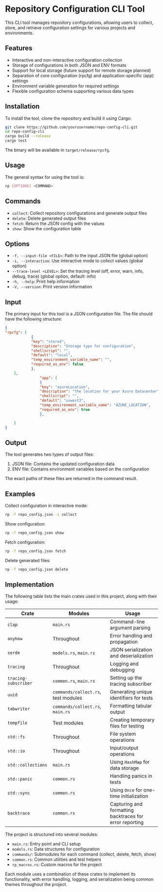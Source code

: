 # Repository Configuration CLI Tool

This CLI tool manages repository configurations, allowing users to collect, store, and retrieve configuration settings for various projects and environments.

## Features

- Interactive and non-interactive configuration collection
- Storage of configurations in both JSON and ENV formats
- Support for local storage (future support for remote storage planned)
- Separation of core configuration (rpcfg) and application-specific (app) settings
- Environment variable generation for required settings
- Flexible configuration schema supporting various data types

## Installation

To install the tool, clone the repository and build it using Cargo:

```bash
git clone https://github.com/yourusername/repo-config-cli.git
cd repo-config-cli
cargo build --release
cargo test
```

The binary will be available in `target/release/rpcfg`.

## Usage

The general syntax for using the tool is:

```bash
rp [OPTIONS] <COMMAND>
```

## Commands

- `collect`: Collect repository configurations and generate output files
- `delete`: Delete generated output files
- `fetch`: Return the JSON config with the values
- `show`: Show the configuration table

## Options

- `-f, --input-file <FILE>`: Path to the input JSON file (global option)
- `-i, --interactive`: Use interactive mode to collect values (global option)
- `--trace-level <LEVEL>`: Set the tracing level (off, error, warn, info, debug, trace) (global option, default: info)
- `-h, --help`: Print help information
- `-V, --version`: Print version information

## Input

The primary input for this tool is a JSON configuration file. The file should have the following structure:

```json
{
"rpcfg": [
            {
            "key": "stored",
            "description": "Storage type for configuration",
            "shellscript": "",
            "default": "local",
            "temp_environment_variable_name": "",
            "required_as_env": false
            },
    ],
                "app": [
                {
                "key": "azureLocation",
                "description": "the location for your Azure Datacenter",
                "shellscript": "",
                "default": "uswest3",
                "temp_environment_variable_name": "AZURE_LOCATION",
                "required_as_env": true
                },

    ]
}
```

## Output

The tool generates two types of output files:

1. JSON file: Contains the updated configuration data
2. ENV file: Contains environment variables based on the configuration

The exact paths of these files are returned in the command result.

## Examples

Collect configuration in interactive mode:

```bash
rp -f repo_config.json -i collect
```

 Show configuration:

```bash
rp -f repo_config.json show
```

Fetch configuration:

```bash
rp -f repo_config.json fetch
```

Delete generated files:

```bash
rp -f repo_config.json delete
```

## Implementation

The following table lists the main crates used in this project, along with their usage:

| Crate                | Modules                             | Usage                                                   |
| -------------------- | ----------------------------------- | ------------------------------------------------------- |
| `clap`               | `main.rs`                           | Command-line argument parsing                           |
| `anyhow`             | Throughout                          | Error handling and propagation                          |
| `serde`              | `models.rs`, `main.rs`              | JSON serialization and deserialization                  |
| `tracing`            | Throughout                          | Logging and debugging                                   |
| `tracing-subscriber` | `common.rs`, `main.rs`              | Setting up the tracing subscriber                       |
| `uuid`               | `commands/collect.rs`, test modules | Generating unique identifiers for tests                 |
| `tabwriter`          | `commands/collect.rs`, `main.rs`    | Formatting tabular output                               |
| `tempfile`           | Test modules                        | Creating temporary files for testing                    |
| `std::fs`            | Throughout                          | File system operations                                  |
| `std::io`            | Throughout                          | Input/output operations                                 |
| `std::collections`   | `main.rs`                           | Using `HashMap` for data storage                        |
| `std::panic`         | `common.rs`                         | Handling panics in tests                                |
| `std::sync`          | `common.rs`                         | Using `Once` for one-time initialization                |
| `backtrace`          | `common.rs`                         | Capturing and formatting backtraces for error reporting |

The project is structured into several modules:

- `main.rs`: Entry point and CLI setup
- `models.rs`: Data structures for configuration
- `commands/`: Submodules for each command (collect, delete, fetch, show)
- `common.rs`: Common utilities and test helpers
- `rp_macros.rs`: Custom macros for the project

Each module uses a combination of these crates to implement its functionality, with error handling, logging, and serialization being common themes throughout the project.
